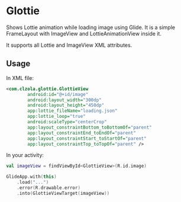 # Glottie

Shows Lottie animation while loading image using Glide. 
It is a simple FrameLayout with ImageView and LottieAnimationView inside it.

It supports all Lottie and ImageView XML attributes.

## Usage

In XML file:
```xml
<com.clzola.glottie.GlottieView
        android:id="@+id/image"
        android:layout_width="300dp"
        android:layout_height="450dp"
        app:lottie_fileName="loading.json"
        app:lottie_loop="true"
        android:scaleType="centerCrop"
        app:layout_constraintBottom_toBottomOf="parent"
        app:layout_constraintEnd_toEndOf="parent"
        app:layout_constraintStart_toStartOf="parent"
        app:layout_constraintTop_toTopOf="parent" />
```

In your activity:
```kotlin
val imageView = findViewById<GlottieView>(R.id.image)

GlideApp.with(this)
    .load("...")
    .error(R.drawable.error)
    .into(GlottieViewTarget(imageView))
```